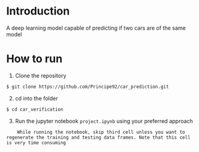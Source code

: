 # Introduction
A deep learning model capable of predicting if two cars are of the same model

# How to run
1. Clone the repository
```bash
$ git clone https://github.com/Principe92/car_prediction.git
```

2. cd into the folder
```bash
$ cd car_verification
```

3. Run the jupyter notebook `project.ipynb` using your preferred approach
```
    While running the notebook, skip third cell unless you want to regenerate the training and testing data frames. Note that this cell is very time consuming
```
